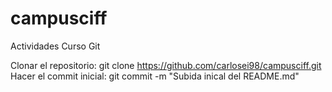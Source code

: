 # campusciff
Actividades Curso Git

Clonar el repositorio: git clone https://github.com/carlosei98/campusciff.git
Hacer el commit inicial: git commit -m "Subida inical del README.md"
